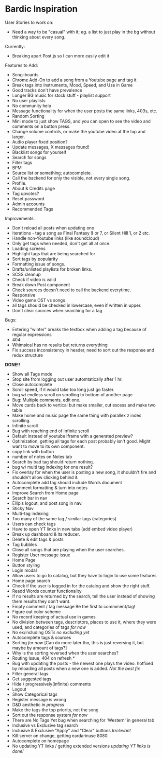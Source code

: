 # Bardic Inspiration
 
User Stories to work on:
* Need a way to be "casual" with it; eg. a list to just play in the bg without thinking about every song.

Currently: 
* Breaking apart Post.js so I can more easily edit it

Features to Add:
* Song-boards
* Chrome Add-On to add a song from a Youtube page and tag it
* Break tags into Instruments, Mood, Speed, and Use in Game
* Good tracks don't have prevalence
* Longer BG music for stock stuff - playlist support
* No user playlists
* No community help
* Message functionality for when the user posts the same links, 403s, etc.
* Random Sorting
* Mini mode to just show TAGS, and you can open to see the video and comments on a button press.
* Change volume controls, or make the youtube video at the top and larger. 
* Audio player fixed position?
* Update messages, X messages found!
* Blacklist songs for yourself
* Search for songs
* Filter tags
* BPM
* Source list or something; autocomplete. 
* Call the backend for only the visible, not every single song. 
* Profile. 
* About & Credits page
* Tag upvotes? 
* Reset password
* Admin accounts
* Recommended Tags

Improvements:
* Don't reload all posts when updating one
* Iterations - tag a song as Final Fantasy 8 or 7, or Silent Hill 1, or 2 etc.
* Handle non-Youtube links (like soundcloud)
* Only get tags when needed, don't get all at once.
* Loading screens
* Highlight tags that are being searched for
* Sort tags by popularity
* Formatting issue of songs. 
* Drafts/unlisted playlists for broken links. 
* SCSS cleanup
* Check if video is valid 
* Break down Post component
* Check sources doesn't need to call the backend everytime. 
* Responsive
* Video game OST vs songs
* all tags should be checked in lowercase, even if written in upper.
* Don't clear sources when searching for a tag

Bugs:
* Entering "winter\" breaks the textbox when adding a tag because of regular expressions
* 404
* Whimsical has no results but returns everything
* Fix success inconsistency in header, need to sort out the response and redux structure

**DONE!!**
* Show all Tags mode 
* Stop site from logging out user automtatically after 1 hr. 
* Close autocomplete 
* Scroll speed, if it would take too long just go faster. 
* bug w/ endless scroll on scrolling to bottom of another page 
* Bug: Multiple comments, edit one. 
* Move cards back to vertical but make smaller, cut excess and make two table
* Make home and music page the same thing with parallex z indes scrolling. 
* Infinite scroll 
* Bug with reaching end of infinite scroll 
* Default instead of youtube iframe with a generated preview? 
* Optimization, getting all tags for each post probably isn't good. Might want to move to its own component. 
* copy link with button 
* number of notes on Notes tab
* Search by bad tag should return nothing. 
* bug w/ multi tag indexing for one result?
* Fix overlay for when the user is posting a new song, it shouldn't fire and shouldn't allow clicking behind it. 
* Autocomplete add tag should include Words document 
* Comment formatting & turn into notes
* Improve Search from Home page 
* Search bar in nav 
* Ellipis logout, and post song in nav.
* Sticky Nav 
* Multi-tag indexing 
* Too many of the same tag / similar tags (categories) 
* Users can check tags 
* Have to open YT links in new tabs (add embed video player) 
* Break up dashboard & its reducer. 
* Delete & edit tags & posts 
* Tag bubbles 
* Close all songs that are playing when the user searches. 
* Register User message issue 
* Home Page 
* Button styling 
* Login modal 
* Allow users to go to catalog, but they have to login to use some features 
* Home page search 
* Check if the user is logged in for the catalog and show the right stuff. 
* Readd Words counter functionality 
* If no results are returned by the search, tell the user instead of showing them results they don't want. 
* Empty comment / tag message Be the first to commment/tag!
* Figure out color scheme
* No record keeping of actual use in games 
* No division between tags, descriptors, places to use it, where they were used, and categories of tags *for now*
* No ex/including OSTs *no excluding yet*
* Autocomplete tags & sources 
* Sorting *for now* [Can do more later tho, this is just reversing it, but maybe by amount of tags?]
* Why is the sorting reversed when the user searches? 
* Routing Issue, 404 on refresh *
* Bug with updating the posts - the newest one plays the video. hotfixed by reloading all posts when a new one is added.  *Not the best fix*
* Filter general tags 
* Get suggested tags
* Hide / progressively(infinite) comments
* Logout 
* Show Categorical tags 
* Register message is wrong 
* D&D aesthetic *in progress*
* Make the tags the top priority, not the song 
* Sort out the response system *for now*
* There are No Tags Yet bug when searching for 'Western' in general tab 
* Inclusive vs Exclusive tag search 
* Inclusive & Exclusive "Apply" and "Clear" buttons *Irrelevant*
* Kill server on change, getting eardarinuse 8080 
* Autocomplete on homepage 
* No updating YT links / getting extended versions *updating YT links is done!*
